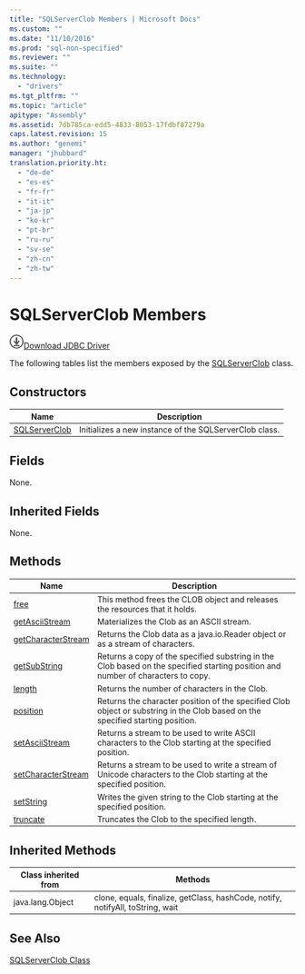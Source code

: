 ```yaml
---
title: "SQLServerClob Members | Microsoft Docs"
ms.custom: ""
ms.date: "11/10/2016"
ms.prod: "sql-non-specified"
ms.reviewer: ""
ms.suite: ""
ms.technology: 
  - "drivers"
ms.tgt_pltfrm: ""
ms.topic: "article"
apitype: "Assembly"
ms.assetid: 7db785ca-edd5-4833-8053-17fdbf87279a
caps.latest.revision: 15
ms.author: "genemi"
manager: "jhubbard"
translation.priority.ht: 
  - "de-de"
  - "es-es"
  - "fr-fr"
  - "it-it"
  - "ja-jp"
  - "ko-kr"
  - "pt-br"
  - "ru-ru"
  - "sv-se"
  - "zh-cn"
  - "zh-tw"
---
```

# SQLServerClob Members
![Download](../../../ssdt/media/download.png)[Download JDBC Driver](http://go.microsoft.com/fwlink/?LinkId=245496)

  The following tables list the members exposed by the [SQLServerClob](../../../connect/jdbc/reference/sqlserverclob-class.md) class.  
  
## Constructors  
  
|Name|Description|  
|----------|-----------------|  
|[SQLServerClob](../../../connect/jdbc/reference/sqlserverclob-constructor--sqlserverconnection--java.lang.string-.md)|Initializes a new instance of the SQLServerClob class.|  
  
## Fields  
 None.  
  
## Inherited Fields  
 None.  
  
## Methods  
  
|Name|Description|  
|----------|-----------------|  
|[free](../../../connect/jdbc/reference/free-method--sqlserverclob-.md)|This method frees the CLOB object and releases the resources that it holds.|  
|[getAsciiStream](../../../connect/jdbc/reference/getasciistream-method--sqlserverclob-.md)|Materializes the Clob as an ASCII stream.|  
|[getCharacterStream](../../../connect/jdbc/reference/getcharacterstream-method--sqlserverclob-.md)|Returns the Clob data as a java.io.Reader object or as a stream of characters.|  
|[getSubString](../../../connect/jdbc/reference/getsubstring-method--sqlserverclob-.md)|Returns a copy of the specified substring in the Clob based on the specified starting position and number of characters to copy.|  
|[length](../../../connect/jdbc/reference/length-method--sqlserverclob-.md)|Returns the number of characters in the Clob.|  
|[position](../../../connect/jdbc/reference/position-method--sqlserverclob-.md)|Returns the character position of the specified Clob object or substring in the Clob based on the specified starting position.|  
|[setAsciiStream](../../../connect/jdbc/reference/setasciistream-method--sqlserverclob-.md)|Returns a stream to be used to write ASCII characters to the Clob starting at the specified position.|  
|[setCharacterStream](../../../connect/jdbc/reference/setcharacterstream-method--sqlserverclob-.md)|Returns a stream to be used to write a stream of Unicode characters to the Clob starting at the specified position.|  
|[setString](../../../connect/jdbc/reference/setstring-method--sqlserverclob-.md)|Writes the given string to the Clob starting at the specified position.|  
|[truncate](../../../connect/jdbc/reference/truncate-method--sqlserverclob-.md)|Truncates the Clob to the specified length.|  
  
## Inherited Methods  
  
|Class inherited from|Methods|  
|--------------------------|-------------|  
|java.lang.Object|clone, equals, finalize, getClass, hashCode, notify, notifyAll, toString, wait|  
  
## See Also  
 [SQLServerClob Class](../../../connect/jdbc/reference/sqlserverclob-class.md)  
  
  